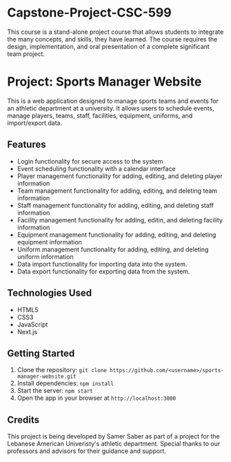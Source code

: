 # Capstone-Project-CSC-599
This course is a stand-alone project course that allows students to integrate the many concepts, and skills, they have learned.  The course requires the design, implementation, and oral presentation of a complete significant team project.

# Project: Sports Manager Website

This is a web application designed to manage sports teams and events for an athletic department at a university. It allows users to schedule events, manage players, teams, staff, facilities, equipment, uniforms, and import/export data.

## Features

- Login functionality for secure access to the system
- Event scheduling functionality with a calendar interface
- Player management functionality for adding, editing, and deleting player information
- Team management functionality for adding, editing, and deleting team information
- Staff management functionality for adding, editing, and deleting staff information
- Facility management functionality for adding, editin, and deleting facility information
- Equipment management functionality for adding, editing, and deleting equipment information
- Uniform management functionality for adding, editing, and deleting uniform information
- Data import functionality for importing data into the system.
- Data export functionality for exporting data from the system.

## Technologies Used

- HTML5
- CSS3
- JavaScript
- Next.js

## Getting Started

1. Clone the repository: `git clone https://github.com/<username>/sports-manager-website.git`
2. Install dependencies: `npm install`
3. Start the server: `npm start`
4. Open the app in your browser at `http://localhost:3000`

## Credits

This project is being developed by Samer Saber as part of a project for the Lebanese American Univeristy's athletic department. Special thanks to our professors and advisors for their guidance and support.

